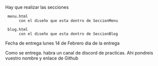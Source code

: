 Hay que realizar las secciones

     menu.html
          con el diseño que esta dentro de SeccionMenu

     blog.html
          con el diseño que esta dentro de SeccionBlog


Fecha de entrega lunes 14 de Febrero dia de la entrega

Como se entrega.
     habra un canal de discord de practicas. Ahi pondreis vuestro nombre y enlace de Github